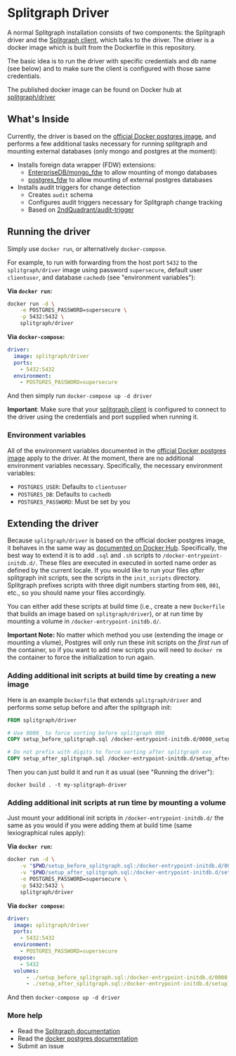 # Splitgraph Driver

A normal Splitgraph installation consists of two components: the Splitgraph
driver and the [Splitgraph client](https://www.github.com/splitgraph/splitgraph),
which talks to the driver. The driver is a docker image which is built from
the Dockerfile in this repository.

The basic idea is to run the driver with specific credentials and db name
(see below) and to make sure the client is configured with those same credentials.

The published docker image can be found on Docker hub at
[splitgraph/driver](https://hub.docker.com/r/splitgraph/driver/)

## What's Inside

Currently, the driver is based on the
[official Docker postgres image](https://hub.docker.com/_/postgres/), and
performs a few additional tasks necessary for running splitgraph and mounting
external databases (only mongo and postgres at the moment):

* Installs foreign data wrapper (FDW) extensions:
    * [EnterpriseDB/mongo_fdw](https://github.com/EnterpriseDB/mongo_fdw.git)
       to allow mounting of mongo databases
    * [postgres_fdw](https://www.postgresql.org/docs/10/static/postgres-fdw.html)
      to allow mounting of external postgres databases
* Installs audit triggers for change detection
    * Creates `audit` schema
    * Configures audit triggers necessary for Splitgraph change tracking
    * Based on [2ndQuadrant/audit-trigger](https://github.com/2ndQuadrant/audit-trigger)

## Running the driver

Simply use `docker run`, or alternatively `docker-compose`.

For example, to run with forwarding from the host
port `5432` to the `splitgraph/driver` image using password `supersecure`,
default user `clientuser`, and database `cachedb` (see "environment variables"):

**Via `docker run`:**

``` bash
docker run -d \
    -e POSTGRES_PASSWORD=supersecure \
    -p 5432:5432 \
    splitgraph/driver
```

**Via `docker-compose`:**

``` yml
driver:
  image: splitgraph/driver
  ports:
    - 5432:5432
  environment:
    - POSTGRES_PASSWORD=supersecure
```

And then simply run `docker-compose up -d driver`

**Important**:  Make sure that your
[splitgraph client](https://www.github.com/splitgraph/splitgraph) is configured
to connect to the driver using the credentials and port supplied when running it.

### Environment variables

All of the environment variables documented in the
[official Docker postgres image](https://hub.docker.com/_/postgres/) apply to
the driver. At the moment, there are no additional environment variables
necessary. Specifically, the necessary environment variables:

- `POSTGRES_USER`: Defaults to `clientuser`
- `POSTGRES_DB`: Defaults to `cachedb`
- `POSTGRES_PASSWORD`: Must be set by you

## Extending the driver

Because `splitgraph/driver` is based on the official docker postgres
image, it behaves in the same way as
[documented on Docker Hub](https://hub.docker.com/_/postgres/).
Specifically, the best way to extend it is to add `.sql` and `.sh`
scripts to `/docker-entrypoint-initdb.d/`. These files are executed in executed
in sorted name order as defined by the current locale. If you would like to
run your files _after_ splitgraph init scripts, see the scripts in the
`init_scripts` directory. Splitgraph prefixes scripts with three digit numbers
starting from `000`, `001`, etc., so you should name your files accordingly.

You can either add these scripts at build time (i.e., create a new `Dockerfile`
that builds an image based on `splitgraph/driver`), or at run time by mounting
a volume in  `/docker-entrypoint-initdb.d/`.

**Important Note:** No matter which method you use (extending the image or
mounting a vlume), Postgres will only run these init scripts on the *first run*
of the container, so if you want to add new scripts you will need to `docker rm`
the container to force the initialization to run again.

### Adding additional init scripts at build time by creating a new image

Here is an example `Dockerfile` that extends `splitgraph/driver` and performs
some setup before and after the splitgraph init:

``` Dockerfile
FROM splitgraph/driver

# Use 0000_ to force sorting before splitgraph 000_
COPY setup_before_splitgraph.sql /docker-entrypoint-initdb.d/0000_setup_before_splitgraph.sql

# Do not prefix with digits to force sorting after splitgraph xxx_
COPY setup_after_splitgraph.sql /docker-entrypoint-initdb.d/setup_after_splitgraph.sql
```

Then you can just build it and run it as usual (see "Running the driver"):

```
docker build . -t my-splitgraph-driver
```

### Adding additional init scripts at run time by mounting a volume

Just mount your additional init scripts in `/docker-entrypoint-initdb.d/` the
same as you would if you were adding them at build time (same lexiographical
rules apply):

**Via `docker run`:**

``` bash
docker run -d \
    -v "$PWD/setup_before_splitgraph.sql:/docker-entrypoint-initdb.d/0000_setup_before_splitgraph.sql" \
    -v "$PWD/setup_after_splitgraph.sql:/docker-entrypoint-initdb.d/setup_after_splitgraph.sql" \
    -e POSTGRES_PASSWORD=supersecure \
    -p 5432:5432 \
    splitgraph/driver
```

**Via `docker compose`:**

``` yml
driver:
  image: splitgraph/driver
  ports:
    - 5432:5432
  environment:
    - POSTGRES_PASSWORD=supersecure
  expose:
    - 5432
  volumes:
      - ./setup_before_splitgraph.sql:/docker-entrypoint-initdb.d/0000_setup_before_splitgraph.sql
      - ./setup_after_splitgraph.sql:/docker-entrypoint-initdb.d/setup_after_splitgraph.sql
```

And then `docker-compose up -d driver`

### More help

- Read the [Splitgraph documentation](https://www.splitgraph.com/docs/)
- Read the [docker postgres documentation](https://hub.docker.com/_/postgres/)
- Submit an issue
